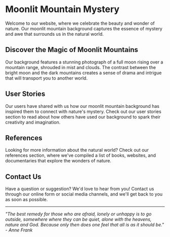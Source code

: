 <!--font:Poppins-->

# Moonlit Mountain Mystery

Welcome to our website, where we celebrate the beauty and wonder of nature. Our moonlit mountain background captures the essence of mystery and awe that surrounds us in the natural world.

## Discover the Magic of Moonlit Mountains

Our background features a stunning photograph of a full moon rising over a mountain range, shrouded in mist and clouds. The contrast between the bright moon and the dark mountains creates a sense of drama and intrigue that will transport you to another world.

## User Stories

Our users have shared with us how our moonlit mountain background has inspired them to connect with nature's mystery. Check out our user stories section to read about how others have used our background to spark their creativity and imagination.

## References

Looking for more information about the natural world? Check out our references section, where we've compiled a list of books, websites, and documentaries that explore the wonders of nature.

## Contact Us

Have a question or suggestion? We'd love to hear from you! Contact us through our online form or social media channels, and we'll get back to you as soon as possible.

---

_"The best remedy for those who are afraid, lonely or unhappy is to go outside, somewhere where they can be quiet, alone with the heavens, nature and God. Because only then does one feel that all is as it should be." - Anne Frank_

<!--

Write me content for website with wallpaper which alt text is:

"A photograph of a full moon rising over a mountain range, with mist and clouds adding to the sense of mystery."

The name/title of the page should not be 1:1 copy of the alt text but rather a real content of the website which is using this wallpaper.

- Use markdown format 
- Start with heading
- Heading should be short and concise
- The content should look like a real website 
- The website should not be about the wallpaper, wallpaper is just a related background
- Heading should be contain work "wallpaper" or "background"
- Include real sections like references, contact, user stories, etc. use things relevant to the page purpose.
- Feel free to use structure like headings, bullets, numbering, blockquotes, paragraphs, horizontal lines, etc.
- You can use formatting like bold or _italic_
- You can include UTF-8 emojis
- Links should be only #hash anchors (and you can refer to the document itself)
- Do not include images


---


# Explore the Mysteries of Nature with our Moonlit Mountain Background

Welcome to our website, where we celebrate the beauty and wonder of nature. Our moonlit mountain background captures the essence of mystery and awe that surrounds us in the natural world.

## Discover the Magic of Moonlit Mountains

Our wallpaper features a stunning photograph of a full moon rising over a mountain range, shrouded in mist and clouds. The contrast between the bright moon and the dark mountains creates a sense of drama and intrigue that will transport you to another world.

Whether you use this background on your desktop, phone, or tablet, it will inspire you to explore the mysteries of nature and embrace the unknown.

## Get Inspired by User Stories

We love hearing from our users about how our backgrounds have inspired them. Check out our user stories section to read about how others have used our moonlit mountain background to spark their creativity and imagination.

## References

Looking for more information about the natural world? Check out our references section, where we've compiled a list of books, websites, and documentaries that explore the wonders of nature.

## Contact Us

Have a question or suggestion? We'd love to hear from you! Contact us through our online form or social media channels, and we'll get back to you as soon as possible.

---

_"The clearest way into the Universe is through a forest wilderness." - John Muir_


---


Heading is too long, rewrite whole content.


---


# Moonlit Mountain Background: Embrace the Mystery of Nature

Welcome to our website, where we celebrate the beauty and wonder of nature. Our moonlit mountain background captures the essence of mystery and awe that surrounds us in the natural world.

## Discover the Magic of Moonlit Mountains

Our wallpaper features a stunning photograph of a full moon rising over a mountain range, shrouded in mist and clouds. The contrast between the bright moon and the dark mountains creates a sense of drama and intrigue that will transport you to another world.

## User Stories

Our users have shared with us how our moonlit mountain background has inspired them. Check out our user stories section to read about how others have used our wallpaper to spark their creativity and imagination.

## References

Looking for more information about the natural world? Check out our references section, where we've compiled a list of books, websites, and documentaries that explore the wonders of nature.

## Contact Us

Have a question or suggestion? We'd love to hear from you! Contact us through our online form or social media channels, and we'll get back to you as soon as possible.

---

_"The clearest way into the Universe is through a forest wilderness." - John Muir_


---


Heading is too long, rewrite whole content.


---


# Moonlit Mountain Wallpaper: Connect with Nature's Mystery

Welcome to our website, where we celebrate the beauty and wonder of nature. Our moonlit mountain wallpaper captures the essence of mystery and awe that surrounds us in the natural world.

## Discover the Magic of Moonlit Mountains

Our wallpaper features a stunning photograph of a full moon rising over a mountain range, shrouded in mist and clouds. The contrast between the bright moon and the dark mountains creates a sense of drama and intrigue that will transport you to another world.

## User Stories

Our users have shared with us how our moonlit mountain wallpaper has inspired them. Check out our user stories section to read about how others have used our wallpaper to spark their creativity and imagination.

## References

Looking for more information about the natural world? Check out our references section, where we've compiled a list of books, websites, and documentaries that explore the wonders of nature.

## Contact Us

Have a question or suggestion? We'd love to hear from you! Contact us through our online form or social media channels, and we'll get back to you as soon as possible.

---

_"The earth has music for those who listen." - William Shakespeare_


---


Heading should not include word "wallpaper". The website should not be about the wallpaper itself, wallpaper is just a related background, rewrite whole content.


---


# Connect with Nature's Mystery: Moonlit Mountain Background

Welcome to our website, where we celebrate the beauty and wonder of nature. Our moonlit mountain background captures the essence of mystery and awe that surrounds us in the natural world.

## Discover the Magic of Moonlit Mountains

Our background features a stunning photograph of a full moon rising over a mountain range, shrouded in mist and clouds. The contrast between the bright moon and the dark mountains creates a sense of drama and intrigue that will transport you to another world.

## User Stories

Our users have shared with us how our moonlit mountain background has inspired them to connect with nature's mystery. Check out our user stories section to read about how others have used our background to spark their creativity and imagination.

## References

Looking for more information about the natural world? Check out our references section, where we've compiled a list of books, websites, and documentaries that explore the wonders of nature.

## Contact Us

Have a question or suggestion? We'd love to hear from you! Contact us through our online form or social media channels, and we'll get back to you as soon as possible.

---

_"The best remedy for those who are afraid, lonely or unhappy is to go outside, somewhere where they can be quiet, alone with the heavens, nature and God. Because only then does one feel that all is as it should be." - Anne Frank_


---


Write me a Google font which is best fitting for the website.

Pick from the list:
- Dancing Script
- Great Vibes
- Playfair Display
- Poppins
- IBM Plex Sans
- Orbitron
- Barlow Condensed
- Alegreya
- Open Sans
- Exo 2
- Lobster
- Futura
- Lato
- Inter
- Montserrat
- Raleway
- Roboto


Write just the font name nothing else.


---


Poppins

-->

